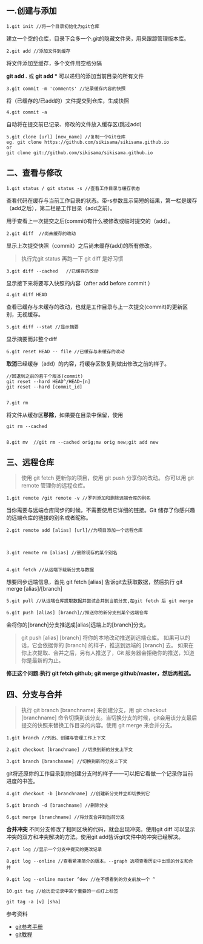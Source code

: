 <!--
author: zhangxuefeng
date: 2016-06-07
title: Git使用指南
tags: Git
category:tool
status: publish
summary: 总结一些git常用的命令
-->
## 一.创建与添加
    1.git init //将一个目录初始化为git仓库
建立一个空的仓库，目录下会多一个.git的隐藏文件夹，用来跟踪管理版本库。
    
    2.git add //添加文件到缓存
将文件添加至缓存，多个文件用空格分隔

**git add .** 或 **git add  \*** 可以递归的添加当前目录的所有文件


    3.git commit -m 'comments' //记录缓存内容的快照
将（已缓存的/已add的）文件提交到仓库，生成快照

    4.git commit -a 
自动将在提交前已记录、修改的文件放入缓存区(跳过add)

    5.git clone [url] [new_name] //复制一个Git仓库
    eg. git clone https://github.com/sikisama/sikisama.github.io
    or
    git clone git://github.com/sikisama/sikisama.github.io


## 二、查看与修改

    1.git status / git status -s //查看工作目录与缓存状态

查看代码在缓存与当前工作目录的状态。带-s参数显示简短的结果，第一栏是缓存（add之后），第二栏是工作目录（add之前）。

用于查看上一次提交之后(commit)有什么被修改或临时提交的（add）。

    2.git diff  //尚未缓存的改动
显示上次提交快照（commit）之后尚未缓存(add)的所有修改。
> 执行完git status 再跑一下 git diff 是好习惯
    
    3.git diff --cached   //已缓存的改动
显示接下来将要写入快照的内容（after add before commit ）
    
    4.git diff HEAD
查看已缓存与未缓存的改动，也就是工作目录与上一次提交(commit)的更新区别，无视缓存。
    
    5.git diff --stat //显示摘要
显示摘要而非整个diff

    6.git reset HEAD -- file //已缓存与未缓存的改动
**取消**已经缓存（add）的内容，将缓存区恢复到做出修改之前的样子。
    
    //回退到之前的若干个版本(commit)
    git reset --hard HEAD^/HEAD~[n]
    git reset --hard [commit_id]
    

    7.git rm 
将文件从缓存区**移除**，如果要在目录中保留，使用
    
    git rm --cached
    
    
    8.git mv  //git rm --cached orig;mv orig new;git add new
        
## 三、远程仓库

>  使用 git fetch 更新你的项目，使用 git push 分享你的改动。 你可以用 git remote 管理你的远程仓库。

    1.git remote /git remote -v //罗列添加和删除远端仓库的别名
当你需要与远端仓库同步的时候，不需要使用它详细的链接。Git 储存了你感兴趣的远端仓库的链接的别名或者昵称。

    2.git remote add [alias] [url]//为项目添加一个远程仓库
    
    
    
    3.git remote rm [alias] //删除现存的某个别名
    
    
    4.git fetch //从远端下载新分支与数据
    
想要同步远端信息，首先 git fetch [alias] 告诉git去获取数据，然后执行 git merge [alias]/[branch]
    
    5.git pull //从远端仓库提取数据并尝试合并到当前分支,在git fetch 后 git merge 
    
    6.git push [alias] [branch]//推送你的新分支到某个远端仓库
会将你的[branch]分支推送成[alias]远端上的[branch]分支。
> git push [alias] [branch] 将你的本地改动推送到远端仓库。 如果可以的话，它会依据你的 [branch] 的样子，推送到远端的 [branch] 去。 如果在你上次提取、合并之后，另有人推送了，Git 服务器会拒绝你的推送，知道你是最新的为止。

**修正这个问题:执行 git fetch github; git merge github/master，然后再推送。**
    
    

## 四、分支与合并

> 执行 git branch [branchname] 来创建分支，用 git checkout [branchname] 命令切换到该分支。当切换分支的时候，git会用该分支最后提交的快照来替换工作目录的内容。使用 git merge 来合并分支。

    1.git branch //列出、创建与管理工作上下文
    
    2.git checkout [branchname] //切换到新的分支上下文
    
    3.git branch [branchname] //切换到新的分支上下文
git将还原你的工作目录到你创建分支时的样子——可以把它看做一个记录你当前进度的书签。    

    4.git checkout -b [branchname] //创建新分支并立即切换到它
    
    5.git branch -d [branchname] //删除分支
    
    6.git merge [branchname] //将分支合并到当前分支
    

**合并冲突**
不同分支修改了相同区块的代码，就会出现冲突。使用git diff 可以显示冲突的双方和冲突解决的方法。使用git add告诉git文件中的冲突已经解决。

    7.git log //显示一个分支中提交的更改记录
    
    8.git log --online //查看紧凑简介的版本，--graph 选项查看历史中出现的分支和合并
    
    9.git log --online master ^dev //在不想看到的分支前放一个 ^
    
    10.git tag //给历史记录中某个重要的一点打上标签
    
    git tag -a [v] [sha]
    

参考资料

- [git参考手册](http://codeigniter.org.cn/)
- [git教程](http://www.liaoxuefeng.com/wiki/0013739516305929606dd18361248578c67b8067c8c017b000)
    